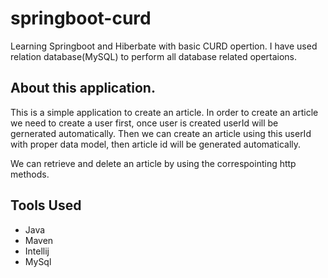 # springboot-curd

Learning Springboot and Hiberbate with basic CURD opertion. I have used relation database(MySQL) to perform all database related opertaions.
 
## About this application.
  This is a simple application to create an article. In order to create an article we need to create a user first, once user is created userId will be gernerated 
  automatically. Then we can create an article using this userId with proper data model, then article id will be generated automatically. 
  
  We can retrieve and delete an article by using the correspointing http methods. 
  
## Tools Used
 * Java
 * Maven
 * Intellij
 * MySql
